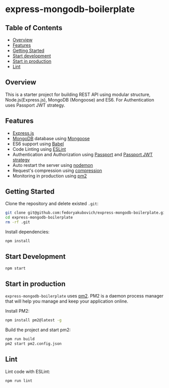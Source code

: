 # express-mongodb-boilerplate

## Table of Contents

- [Overview](#overview)
- [Features](#features)
- [Getting Started](#getting-started)
- [Start development](#start-development)
- [Start in production](#start-in-production)
- [Lint](#lint)

## Overview

This is a starter project for building REST API using modular structure, Node.js(Express.js), MongoDB (Mongoose) and ES6. For Authentication uses Passport JWT strategy.

## Features

- [Express.js](https://expressjs.com)
- [MongoDB](https://www.mongodb.com/) database using [Mongoose](https://mongoosejs.com/)
- ES6 support using [Babel](https://babeljs.io/)
- Code Linting using [ESLint](https://eslint.org/)
- Authentication and Authorization using [Passport](http://www.passportjs.org) and [Passport JWT strategy](http://www.passportjs.org/packages/passport-jwt/)
- Auto restart the server using [nodemon](https://nodemon.io/)
- Request's compression using [compression](https://github.com/expressjs/compression)
- Monitoring in production using [pm2](http://pm2.keymetrics.io/)

## Getting Started

Clone the repository and delete existed `.git`:

```sh
git clone git@github.com:fedoryakubovich/express-mongodb-boilerplate.git
cd express-mongodb-boilerplate
rm -rf .git
```

Install dependencies:

```sh
npm install
```

## Start Development

```sh
npm start
```

## Start in production

`express-mongodb-boilerplate` uses [pm2](http://pm2.keymetrics.io/). PM2 is a daemon process manager that will help you manage and keep your application online.

Install PM2:

```sh
npm install pm2@latest -g
```

Build the project and start pm2:

```sh
npm run build
pm2 start pm2.config.json
```

## Lint

Lint code with ESLint:

```sh
npm run lint
```
